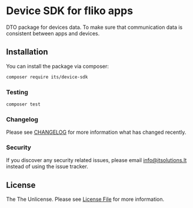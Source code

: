 # Device SDK for fliko apps

DTO package for devices data. To make sure that communication data is consistent between apps and devices.

## Installation

You can install the package via composer:

```bash
composer require its/device-sdk
```

### Testing

```bash
composer test
```

### Changelog

Please see [CHANGELOG](CHANGELOG.md) for more information what has changed recently.


### Security

If you discover any security related issues, please email info@itsolutions.lt instead of using the issue tracker.

## License

The The Unlicense. Please see [License File](LICENSE.md) for more information.
